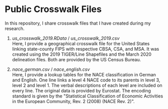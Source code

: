 # Public Crosswalk Files
In this repository, I share crosswalk files that I have created during my research. 

1. *us_crosswalk_2019.RData* / *us_crosswalk_2019.csv* \
    Here, I provide a geographical crosswalk file for the United States linking state-county FIPS with respective CBSA, CSA,        and MSA. It was created using the 2019 TIGER/Line Shapefiles and the March 2020 delineation files. Both are provided by the US Census Bureau.

2. *nace_german.csv* / *nace_english.csv* \
    Here, I provide a lookup tables for the NACE classification in German and English. One line links a level 4 NACE code to its parents in level 3, level 2 and level 1. The verbal descriptions of each level are included on every line. The original data is provided by Eurostat. The encoding standard is given by the "Statistical Classification of Economic Activities in the European Community, Rev. 2 (2008) (NACE Rev. 2)".
